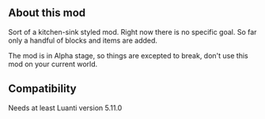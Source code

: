 ## About this mod
Sort of a kitchen-sink styled mod. Right now there is no specific goal. So far only a handful of blocks and items are added.

The mod is in Alpha stage, so things are excepted to break, don't use this mod on your current world. 

## Compatibility 
Needs at least Luanti version 5.11.0 